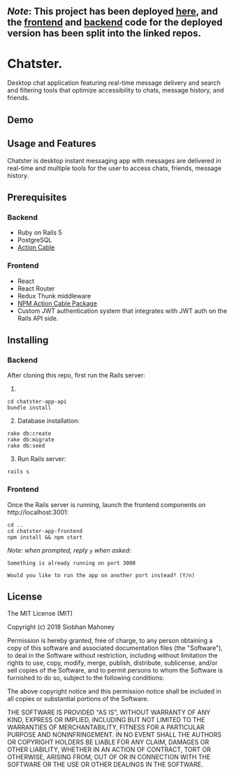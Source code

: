 ## *Note*: This project has been deployed [here](https://chatster-app.herokuapp.com/login), and the [frontend](https://github.com/siobhanpmahoney/heroku-chatster-frontend) and [backend](https://github.com/siobhanpmahoney/heroku-chatster-api) code for the deployed version has been split into the linked repos.

# Chatster.

Desktop chat application featuring real-time message delivery and search and filtering tools that optimize accessibility to chats, message history, and friends.

## Demo

## Usage and Features

Chatster is desktop instant messaging app with messages are delivered in real-time and multiple tools for the user to access chats, friends, message history.

## Prerequisites

### Backend
* Ruby on Rails 5
* PostgreSQL
* [Action Cable](https://github.com/rails/rails/tree/master/actioncable)

### Frontend
* React
* React Router
* Redux Thunk middleware
* [NPM Action Cable Package](https://www.npmjs.com/package/actioncable)
* Custom JWT authentication system that integrates with JWT auth on the Rails API side.

## Installing

### Backend

After cloning this repo, first run the Rails server:

1.

```
cd chatster-app-api
bundle install
```

2. Database installation:

```
rake db:create
rake db:migrate
rake db:seed
```

3. Run Rails server:

```
rails s
```

### Frontend

Once the Rails server is running, launch the frontend components on http://localhost:3001:

```
cd ..
cd chatster-app-frontend
npm install && npm start
```

*Note: when prompted, reply* `y` *when asked:*

```
Something is already running on port 3000

Would you like to run the app on another port instead? (Y/n)  
```

## License


The MIT License (MIT)

Copyright (c) 2018 Siobhan Mahoney

Permission is hereby granted, free of charge, to any person obtaining a copy of this software and associated documentation files (the "Software"), to deal in the Software without restriction, including without limitation the rights to use, copy, modify, merge, publish, distribute, sublicense, and/or sell copies of the Software, and to permit persons to whom the Software is furnished to do so, subject to the following conditions:

The above copyright notice and this permission notice shall be included in all copies or substantial portions of the Software.

THE SOFTWARE IS PROVIDED "AS IS", WITHOUT WARRANTY OF ANY KIND, EXPRESS OR IMPLIED, INCLUDING BUT NOT LIMITED TO THE WARRANTIES OF MERCHANTABILITY, FITNESS FOR A PARTICULAR PURPOSE AND NONINFRINGEMENT. IN NO EVENT SHALL THE AUTHORS OR COPYRIGHT HOLDERS BE LIABLE FOR ANY CLAIM, DAMAGES OR OTHER LIABILITY, WHETHER IN AN ACTION OF CONTRACT, TORT OR OTHERWISE, ARISING FROM, OUT OF OR IN CONNECTION WITH THE SOFTWARE OR THE USE OR OTHER DEALINGS IN THE SOFTWARE.
